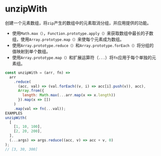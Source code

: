 # unzipWith

创建一个元素数组，将`zip`产生的数组中的元素取消分组，并应用提供的功能。

- 使用`Math.max（）`，`Function.prototype.apply（）`来获取数组中最长的子数组，使用`Array.prototype.map（）`来使每个元素成为数组。
- 使用`Array.prototype.reduce（）`和`Array.prototype.forEach（）`将分组的值映射到单个数组。
- 使用`Array.prototype.map（）`和扩展运算符（`...`）将`fn`应用于每个单独的元素组。

```js
const unzipWith = (arr, fn) =>
  arr
    .reduce(
      (acc, val) => (val.forEach((v, i) => acc[i].push(v)), acc),
      Array.from({
        length: Math.max(...arr.map(x => x.length))
      }).map(x => [])
    )
    .map(val => fn(...val));
EXAMPLES
unzipWith(
  [
    [1, 10, 100],
    [2, 20, 200],
  ],
  (...args) => args.reduce((acc, v) => acc + v, 0)
);
// [3, 30, 300]
```
